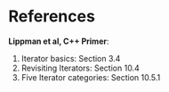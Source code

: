 
# References
**Lippman et al, C++ Primer**:

1. Iterator basics: Section 3.4
2. Revisiting Iterators: Section 10.4
4. Five Iterator categories: Section 10.5.1